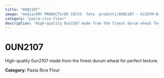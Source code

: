 ```yaml
---
title: "0UN2107"
image: "media/DRY PRODUCTS/DE CECCO  foto  prodotti/0UN2107 - 61107M-04.jpg"
category: "pasta-rice-flour"
description: "High-quality 0un2107 made from the finest durum wheat for perfect texture."
---
```


# 0UN2107

High-quality 0un2107 made from the finest durum wheat for perfect texture.

**Category:** Pasta Rice Flour
